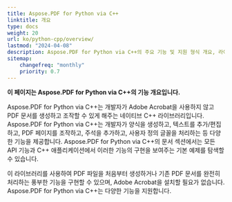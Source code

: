 ```yaml
---
title: Aspose.PDF for Python via C++
linktitle: 개요
type: docs
weight: 20
url: ko/python-cpp/overview/
lastmod: "2024-04-08"
description: Aspose.PDF for Python via C++의 주요 기능 및 지원 형식 개요, 라이브러리 설치 및 라이선스 매뉴얼.
sitemap:
    changefreq: "monthly"
    priority: 0.7
---
```


**이 페이지는 Aspose.PDF for Python via C++의 기능 개요입니다.**

Aspose.PDF for Python via C++는 개발자가 Adobe Acrobat을 사용하지 않고 PDF 문서를 생성하고 조작할 수 있게 해주는 네이티브 C++ 라이브러리입니다. Aspose.PDF for Python via C++는 개발자가 양식을 생성하고, 텍스트를 추가/편집하고, PDF 페이지를 조작하고, 주석을 추가하고, 사용자 정의 글꼴을 처리하는 등 다양한 기능을 제공합니다. Aspose.PDF for Python via C++의 문서 섹션에서는 모든 API 기능과 C++ 애플리케이션에서 이러한 기능의 구현을 보여주는 기본 예제를 탐색할 수 있습니다.

이 라이브러리를 사용하여 PDF 파일을 처음부터 생성하거나 기존 PDF 문서를 완전히 처리하는 풍부한 기능을 구현할 수 있으며, Adobe Acrobat을 설치할 필요가 없습니다.
 Aspose.PDF for Python via C++는 다양한 기능을 지원합니다.